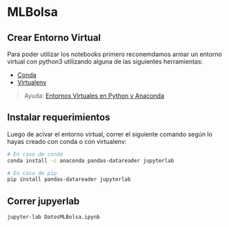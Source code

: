 # MLBolsa

## Crear Entorno Virtual

Para poder utilizar los notebooks primero reconemdamos armar un entorno virtual con python3 utilizando alguna de las siguientes herramientas:

- [Conda](https://docs.conda.io/en/latest/)
- [Virtualenv](https://virtualenv.pypa.io/en/latest/)

> Ayuda: [Entornos Virtuales en Python y Anaconda](https://unipython.com/entornos-virtuales-en-python-y-anaconda/)

## Instalar requerimientos

Luego de acivar el entorno virtual, correr el siguiente comando según lo hayas creado con conda o con virtualenv:
```bash
# En caso de conda
conda install -c anaconda pandas-datareader jupyterlab

# En caso de pip
pip install pandas-datareader jupyterlab
```

## Correr jupyerlab

```bash
jupyter-lab DatosMLBolsa.ipynb
```
